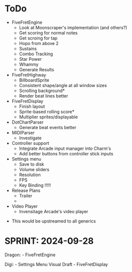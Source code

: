 # ToDo
- FiveFretEngine
    - Look at Moonscraper's implementation (and others?)
    - Get scoring for normal notes
    - Get scroing for tap
    - Hopo from above 2
    - Sustains
    - Combo Tracking
    - Star Power
    - Whammy
    - Generate Results
- FiveFretHighway
    - BillboardSprite
    - Consistent shape/angle at all window sizes
    - Scrolling background*
    - Render beat lines better
- FiveFretDisplay
    - Finish layout
    - Sprite-based rolling score*
    - Multiplier sprites/displayable
- DotChartParser
    - Generate beat events better
- MIDIParser
    - Investigate
- Controller support
    - Integrate Arcade input manager into Charm's
    - Add better buttons from controller stick inputs
- Settings menu
    - Save to disk
    - Volume sliders
    - Resolution
    - FPS
    - Key Binding !!!!!
- Release Plans
    - Trailer
    - 
- Video Player
    - Invensitage Arcade's video player

* This would be upstreamed to all generics

# SPRINT: 2024-09-28
Dragon:
    - FiveFretEngine

Digi:
    - Settings Menu Visual Draft
    - FiveFretDisplay